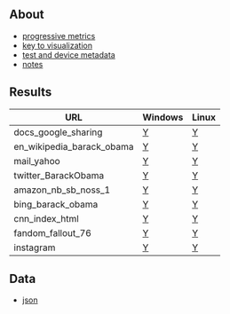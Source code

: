 ## About
- [progressive metrics](/docs/about_1.md)
- [key to visualization](/docs/about_2.md)
- [test and device metadata](/docs/results_metadata.md)
- [notes](/docs/observations.md)


## Results
<table>
<thead>
	<tr>
		<th>URL</th>
		<th>Windows</th>
		<th>Linux</th>
	</tr>
</thead>
<tbody>
	<tr>
		<td>docs_google_sharing</td>
		<td><a href="./pages/2025-02-12-windows-11-docs_google_sharing-aggregate.svg">Y</a></td>
		<td><a href="./pages/2025-02-12-linux-18-docs_google_sharing-aggregate.svg">Y</a></td>
	</tr>
	<tr>
		<td>en_wikipedia_barack_obama</td>
		<td><a href="./pages/2025-02-12-windows-11-en_wikipedia_barack_obama-aggregate.svg">Y</a></td>
		<td><a href="./pages/2025-02-12-linux-18-en_wikipedia_barack_obama-aggregate.svg">Y</a></td>
	</tr>
	<tr>
		<td>mail_yahoo</td>
		<td><a href="./pages/2025-02-12-windows-11-mail_yahoo-aggregate.svg">Y</a></td>
		<td><a href="./pages/2025-02-12-linux-18-mail_yahoo-aggregate.svg">Y</a></td>
	</tr>
	<tr>
		<td>twitter_BarackObama</td>
		<td><a href="./pages/2025-02-12-windows-11-twitter_BarackObama-aggregate.svg">Y</a></td>
		<td><a href="./pages/2025-02-12-linux-18-twitter_BarackObama-aggregate.svg">Y</a></td>
	</tr>
	<tr>
		<td>amazon_nb_sb_noss_1</td>
		<td><a href="./pages/2025-02-12-windows-11-amazon_nb_sb_noss_1-aggregate.svg">Y</a></td>
		<td><a href="./pages/2025-02-12-linux-18-amazon_nb_sb_noss_1-aggregate.svg">Y</a></td>
	</tr>
	<tr>
		<td>bing_barack_obama</td>
		<td><a href="./pages/2025-02-12-windows-11-bing_barack_obama-aggregate.svg">Y</a></td>
		<td><a href="./pages/2025-02-12-linux-18-bing_barack_obama-aggregate.svg">Y</a></td>
	</tr>
	<tr>
		<td>cnn_index_html</td>
		<td><a href="./pages/2025-02-12-windows-11-cnn_index_html-aggregate.svg">Y</a></td>
		<td><a href="./pages/2025-02-12-linux-18-cnn_index_html-aggregate.svg">Y</a></td>
	</tr>
	<tr>
		<td>fandom_fallout_76</td>
		<td><a href="./pages/2025-02-12-windows-11-fandom_fallout_76-aggregate.svg">Y</a></td>
		<td><a href="./pages/2025-02-12-linux-18-fandom_fallout_76-aggregate.svg">Y</a></td>
	</tr>
	<tr>
		<td>instagram</td>
		<td><a href="./pages/2025-02-12-windows-11-instagram-aggregate.svg">Y</a></td>
		<td><a href="./pages/2025-02-12-linux-18-instagram-aggregate.svg">Y</a></td>
	</tr>

</tbody>
</table>


## Data
* [json](https://github.com/bdekoz/midnight.ci-2025-02/tree/main/results)
